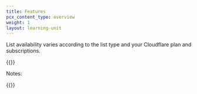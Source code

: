 ```yaml
---
title: Features
pcx_content_type: overview
weight: 1
layout: learning-unit
---
```


List availability varies according to the list type and your Cloudflare plan and subscriptions.

{{<feature-table id="global_configurations.lists">}}

Notes:

{{<render file="_lists-notes.md" productFolder="waf">}}